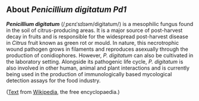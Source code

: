 About *Penicillium digitatum Pd1* 
---------------------------------



***Penicillium digitatum*** (/ˌpɛnɪˈsɪlɪəm/digitatum/) is a mesophilic
fungus found in the soil of citrus-producing areas. It is a major source
of post-harvest decay in fruits and is responsible for the widespread
post-harvest disease in *Citrus* fruit known as green rot or mould. In
nature, this necrotrophic wound pathogen grows in filaments and
reproduces asexually through the production of conidiophores. However,
*P. digitatum* can also be cultivated in the laboratory setting.
Alongside its pathogenic life cycle, *P. digitatum* is also involved in
other human, animal and plant interactions and is currently being used
in the production of immunologically based mycological detection assays
for the food industry.

([Text](http://en.wikipedia.org/wiki/Penicillium_digitatum) from
[Wikipedia](http://en.wikipedia.org/), the free encyclopaedia.)
